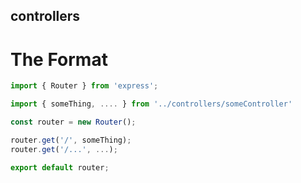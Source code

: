 ## controllers

# The Format

```js
import { Router } from 'express';

import { someThing, .... } from '../controllers/someController'

const router = new Router();

router.get('/', someThing);
router.get('/...', ...);

export default router;
```